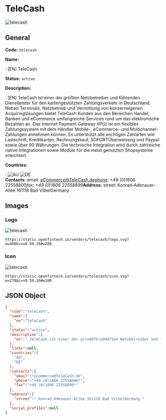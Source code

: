 
# TeleCash 
![telecash](https://static.openfintech.io/vendors/telecash/logo.svg?w=400&c=v0.59.26#w200)  

## General 
 
**Code:** `telecash` 
 
**Name:** 
 
:	[EN] TeleCash 
 
**Status:** `active` 
 
**Description:** 
 
: [EN]  TeleCash ist einer der größten Netzbetreiber und führenden Dienstleister für den kartengestützten Zahlungsverkehr in Deutschland. Neben Terminals, Netzbetrieb und Vermittlung von konzerneigenen Acquiringlösungen bietet TeleCash Kunden aus den Bereichen Handel, Banken und eCommerce umfangreiche Services rund um das elektronische Bezahlen an. Das Internet Payment Gateway (IPG) ist ein flexibles Zahlungssystem mit dem Händler Mobile-, eCommerce- und Multichannel-Zahlungen annehmen können. Es unterstützt alle wichtigen Zahlarten wie Lastschrift, Kreditkarten, Rechnungskauf, SOFORTÜberweisung und Paypal sowie über 90 Währungen. Die technische Integration wird durch zahlreiche native Integrationen sowie Module für die meist genutzten Shopsysteme erleichtert.  
 
 
**Countries:** 
 
:	![AU](https://cdnjs.cloudflare.com/ajax/libs/flag-icon-css/3.3.0/flags/4x3/au.svg#w24) 	![DE](https://cdnjs.cloudflare.com/ajax/libs/flag-icon-css/3.3.0/flags/4x3/de.svg#w24)  
**Contacts:** 
email: eCommerce@TeleCash.dephone: +49 (0)1806 22558800*fax: +49 (0)1806 22558899***Address:** 
street:  Konrad-Adenauer-Allee 161118 Bad VilbelGermany  

## Images 

### Logo 
 
![telecash](https://static.openfintech.io/vendors/telecash/logo.svg?w=400&c=v0.59.26#w200)  

```
https://static.openfintech.io/vendors/telecash/logo.svg?w=400&c=v0.59.26#w200
```  

### Icon 
 
![telecash](https://static.openfintech.io/vendors/telecash/icon.svg?w=278&c=v0.59.26#w100)  

```
https://static.openfintech.io/vendors/telecash/icon.svg?w=278&c=v0.59.26#w100
```  

## JSON Object 

```json
{
  "code":"telecash",
  "name":{
    "en":"TeleCash"
  },
  "status":"active",
  "description":{
    "en":" TeleCash ist einer der gr\u00f6\u00dften Netzbetreiber und f\u00fchrenden Dienstleister f\u00fcr den kartengest\u00fctzten Zahlungsverkehr in Deutschland. Neben Terminals, Netzbetrieb und Vermittlung von konzerneigenen Acquiringl\u00f6sungen bietet TeleCash Kunden aus den Bereichen Handel, Banken und eCommerce umfangreiche Services rund um das elektronische Bezahlen an. Das Internet Payment Gateway (IPG) ist ein flexibles Zahlungssystem mit dem H\u00e4ndler Mobile-, eCommerce- und Multichannel-Zahlungen annehmen k\u00f6nnen. Es unterst\u00fctzt alle wichtigen Zahlarten wie Lastschrift, Kreditkarten, Rechnungskauf, SOFORT\u00dcberweisung und Paypal sowie \u00fcber 90 W\u00e4hrungen. Die technische Integration wird durch zahlreiche native Integrationen sowie Module f\u00fcr die meist genutzten Shopsysteme erleichtert. "
  },
  "links":null,
  "countries":[
    "AU",
    "DE"
  ],
  "contacts":{
    "email":"eCommerce@TeleCash.de",
    "phone":"+49 (0)1806 22558800*",
    "fax":"+49 (0)1806 22558899*"
  },
  "address":{
    "street":" Konrad-Adenauer-Allee 161118 Bad VilbelGermany "
  },
  "social_profiles":null
}
```  
